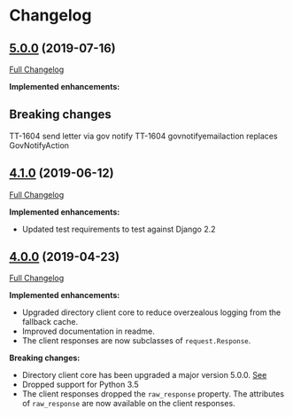 # Changelog

## [5.0.0](https://pypi.org/project/directory-forms-api-client/5.0.0/) (2019-07-16)
[Full Changelog](https://github.com/uktrade/directory-forms-api-client/pull/25/files)

**Implemented enhancements:**

## Breaking changes
TT-1604 send letter via gov notify
TT-1604 govnotifyemailaction replaces GovNotifyAction

## [4.1.0](https://pypi.org/project/directory-forms-api-client/4.1.0/) (2019-06-12)
[Full Changelog](https://github.com/uktrade/directory-forms-api-client/pull/21/files)

**Implemented enhancements:**

- Updated test requirements to test against Django 2.2

## [4.0.0](https://pypi.org/project/directory-forms-api-client/4.0.0/) (2019-04-23)
[Full Changelog](https://github.com/uktrade/directory-forms-api-client/pull/20/files)

**Implemented enhancements:**

- Upgraded directory client core to reduce overzealous logging from the fallback cache.
- Improved documentation in readme.
- The client responses are now subclasses of `request.Response`.

**Breaking changes:**

- Directory client core has been upgraded a major version 5.0.0. [See](https://github.com/uktrade/directory-client-core/pull/16)
- Dropped support for Python 3.5
- The client responses dropped the `raw_response` property. The attributes of `raw_response` are now available on the client responses.
